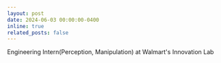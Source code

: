 ```yaml
---
layout: post
date: 2024-06-03 00:00:00-0400
inline: true
related_posts: false
---
```

Engineering Intern(Perception, Manipulation) at Walmart's Innovation Lab
